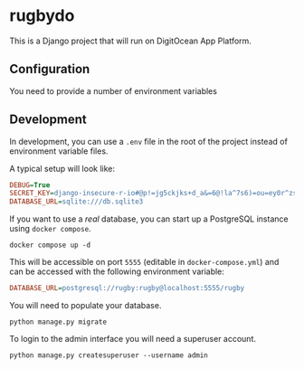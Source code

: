 # rugbydo

This is a Django project that will run on DigitOcean App Platform.

## Configuration

You need to provide a number of environment variables

## Development

In development, you can use a `.env` file in the root of the project instead of environment variable files.

A typical setup will look like:

```ini
DEBUG=True
SECRET_KEY=django-insecure-r-io#@p!=jg5ckjks+d_a&=6@!la^7s6)=ou=ey0r^zs*i%1-3
DATABASE_URL=sqlite:///db.sqlite3
```

If you want to use a _real_ database, you can start up a PostgreSQL instance using `docker compose`.

    docker compose up -d

This will be accessible on port `5555` (editable in `docker-compose.yml`) and can be accessed with the following environment variable:

```ini
DATABASE_URL=postgresql://rugby:rugby@localhost:5555/rugby
```

You will need to populate your database.

    python manage.py migrate

To login to the admin interface you will need a superuser account.

    python manage.py createsuperuser --username admin

